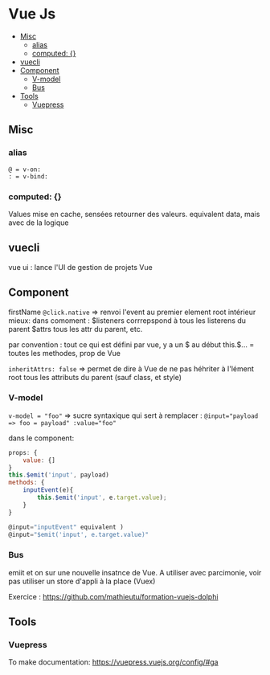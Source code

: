 # Vue Js

<!-- START doctoc generated TOC please keep comment here to allow auto update -->
<!-- DON'T EDIT THIS SECTION, INSTEAD RE-RUN doctoc TO UPDATE -->


- [Misc](#misc)
  - [alias](#alias)
  - [computed: {}](#computed-)
- [vuecli](#vuecli)
- [Component](#component)
  - [V-model](#v-model)
  - [Bus](#bus)
- [Tools](#tools)
  - [Vuepress](#vuepress)

<!-- END doctoc generated TOC please keep comment here to allow auto update -->


Misc
------

### alias 

```
@ = v-on:
: = v-bind:
```


### computed: {}

Values mise en cache, sensées retourner des valeurs.
equivalent data, mais avec de la logique


vuecli
------
vue ui : lance l'UI de gestion de projets Vue


Component
------
firstName
`@click.native` => renvoi l'event au premier element root intérieur
mieux:
dans comoment : $listeners corrrepspond à tous les listerens du parent
$attrs tous les attr du parent, etc.

par convention : tout ce qui est défini par vue, y a un $ au début
this.$... = toutes les methodes, prop de Vue

`inheritAttrs: false` => permet de dire à Vue de ne pas héhriter à l'lément root tous les attributs du parent (sauf class, et style)


### V-model

`v-model = "foo"`
=> sucre syntaxique qui sert à remplacer :
`@input="payload => foo = payload" :value="foo"`

dans le component:

```javascript
props: {
    value: {]
}
this.$emit('input', payload)
methods: {
    inputEvent(e){
        this.$emit('input', e.target.value);
    }
}
```

```javascript
@input="inputEvent" equivalent ) 
@input="$emit('input', e.target.value)"
```

### Bus 

emiit et on sur une nouvelle insatnce de Vue.
A utiliser avec parcimonie, voir pas
utiliser un store d'appli à la place (Vuex)

Exercice : https://github.com/mathieutu/formation-vuejs-dolphi


Tools
------

### Vuepress

To make documentation:
https://vuepress.vuejs.org/config/#ga
